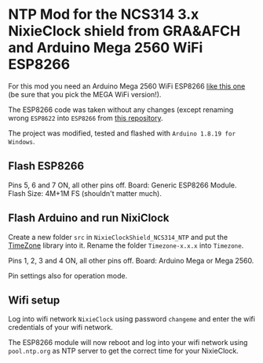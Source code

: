 # NTP Mod for the NCS314 3.x NixieClock shield from GRA&AFCH and Arduino Mega 2560 WiFi ESP8266

For this mod you need an Arduino Mega 2560 WiFi ESP8266 [like this one](https://s.click.aliexpress.com/e/_DFAquy5) (be sure that you pick the MEGA WiFi version!).

The ESP8266 code was taken without any changes (except renaming wrong `ESP8622` into `ESP8266` from [this repository](https://github.com/buildxyz-git/nixiclock_ncs314).

The project was modified, tested and flashed with `Arduino 1.8.19 for Windows`.

## Flash ESP8266

Pins 5, 6 and 7 ON, all other pins off. Board: Generic ESP8266 Module. Flash Size: 4M+1M FS (shouldn't matter much).

## Flash Arduino and run NixiClock

Create a new folder `src` in `NixieClockShield_NCS314_NTP` and put the [TimeZone](https://github.com/JChristensen/Timezone) library into it. Rename the folder `Timezone-x.x.x` into `Timezone`.

Pins 1, 2, 3 and 4 ON, all other pins off. Board: Arduino Mega or Mega 2560.

Pin settings also for operation mode.

## Wifi setup

Log into wifi network `NixieClock` using password `changeme` and enter the wifi credentials of your wifi network.

The ESP8266 module will now reboot and log into your wifi network using `pool.ntp.org` as NTP server to get the correct time for your NixieClock.
